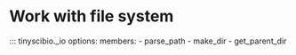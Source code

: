 # Work with file system

::: tinyscibio._io
    options:
        members:
            - parse_path
            - make_dir
            - get_parent_dir
